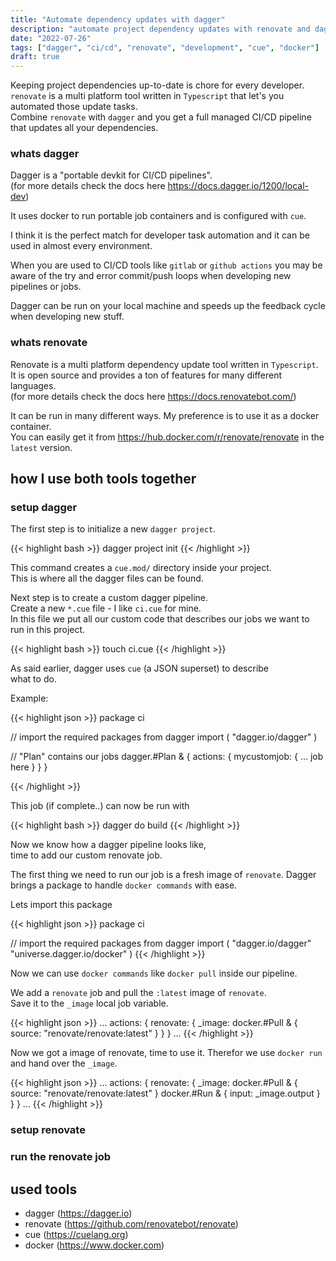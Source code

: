```yaml
---
title: "Automate dependency updates with dagger"
description: "automate project dependency updates with renovate and dagger and run it where ever you want"
date: "2022-07-26"
tags: ["dagger", "ci/cd", "renovate", "development", "cue", "docker"]
draft: true
---
```


Keeping project dependencies up-to-date is chore for every developer.\
`renovate` is a multi platform tool written in `Typescript` that let's you automated those update tasks.\
Combine `renovate` with `dagger` and you get a full managed CI/CD pipeline that updates all your dependencies.

### whats dagger

Dagger is a "portable devkit for CI/CD pipelines".\
(for more details check the docs here https://docs.dagger.io/1200/local-dev)

It uses docker to run portable job containers and is configured with `cue`.

I think it is the perfect match for developer task automation and it can be used in
almost every environment.

When you are used to CI/CD tools like `gitlab` or `github actions` you may be aware of the
try and error commit/push loops when developing new pipelines or jobs.

Dagger can be run on your local machine and speeds up the feedback cycle when developing new
stuff.

### whats renovate

Renovate is a multi platform dependency update tool written in `Typescript`.\
It is open source and provides a ton of features for many different languages.\
(for more details check the docs here https://docs.renovatebot.com/)

It can be run in many different ways. My preference is to use it as a docker container.\
You can easily get it from https://hub.docker.com/r/renovate/renovate in the `latest` version.

## how I use both tools together

### setup dagger

The first step is to initialize a new `dagger project`.

{{< highlight bash >}}
dagger project init
{{< /highlight >}}

This command creates a `cue.mod/` directory inside your project.\
This is where all the dagger files can be found.

Next step is to create a custom dagger pipeline.\
Create a new `*.cue` file - I like `ci.cue` for mine.\
In this file we put all our custom code that describes our jobs we want to run in this project.

{{< highlight bash >}}
touch ci.cue
{{< /highlight >}}

As said earlier, dagger uses `cue` (a JSON superset) to describe\
what to do.

Example:

{{< highlight json >}}
package ci

// import the required packages from dagger
import (
    "dagger.io/dagger"
)

// "Plan" contains our jobs
dagger.#Plan & {
    actions: {
        mycustomjob: {
        ... job here
        }
    }
}

{{< /highlight >}}

This job (if complete..) can now be run with

{{< highlight bash >}}
dagger do build
{{< /highlight >}}

Now we know how a dagger pipeline looks like,\
time to add our custom renovate job.

The first thing we need to run our job is a fresh image of `renovate`.
Dagger brings a package to handle `docker commands` with ease.

Lets import this package

{{< highlight json >}}
package ci

// import the required packages from dagger
import (
    "dagger.io/dagger"
    "universe.dagger.io/docker"
)
{{< /highlight >}}

Now we can use `docker commands` like `docker pull` inside our pipeline.

We add a `renovate` job and pull the `:latest` image of `renovate`.\
Save it to the `_image` local job variable.

{{< highlight json >}}
...
actions: {
    renovate: {
        _image: docker.#Pull & {
            source: "renovate/renovate:latest"
        }
    }
}
...
{{< /highlight >}}

Now we got a image of renovate, time to use it.
Therefor we use `docker run` and hand over the `_image`.

{{< highlight json >}}
...
actions: {
    renovate: {
        _image: docker.#Pull & {
            source: "renovate/renovate:latest"
        }
        docker.#Run & {
            input:  _image.output
        }
    }
}
...
{{< /highlight >}}

### setup renovate

### run the renovate job

## used tools

- dagger (https://dagger.io)
- renovate (https://github.com/renovatebot/renovate)
- cue (https://cuelang.org)
- docker (https://www.docker.com)
